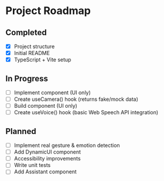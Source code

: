 # Project Roadmap

## Completed
- [x] Project structure
- [x] Initial README
- [x] TypeScript + Vite setup

## In Progress
- [ ] Implement <CameraComponent /> component (UI only)
- [ ] Create useCamera() hook (returns fake/mock data)
- [ ] Build <Voice /> component (UI only)
- [ ] Create useVoice() hook (basic Web Speech API integration)

## Planned
- [ ] Implement real gesture & emotion detection
- [ ] Add DynamicUI component
- [ ] Accessibility improvements
- [ ] Write unit tests
- [ ] Add Assistant component
